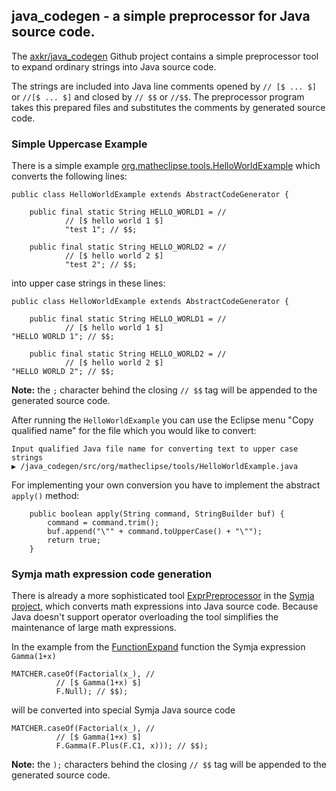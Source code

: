 ## java_codegen - a simple preprocessor for Java source code.

The [axkr/java_codegen](https://github.com/axkr/java_codegen) Github project contains a simple preprocessor tool to expand ordinary strings into Java source code.

The strings are included into Java line comments opened by `// [$ ... $]` or `//[$ ... $]` and closed by `// $$` or `//$$`. The preprocessor program takes this prepared files and substitutes the comments by generated source code. 

### Simple Uppercase Example

There is a simple example [org.matheclipse.tools.HelloWorldExample](https://github.com/axkr/java_codegen/blob/master/java_codegen/java_codegen/src/org/matheclipse/tools/HelloWorldExample.java) which converts the following lines:

```
public class HelloWorldExample extends AbstractCodeGenerator {

	public final static String HELLO_WORLD1 = //
			// [$ hello world 1 $]
			"test 1"; // $$;

	public final static String HELLO_WORLD2 = //
			// [$ hello world 2 $]
			"test 2"; // $$;
```

into upper case strings in these lines:

```
public class HelloWorldExample extends AbstractCodeGenerator {

	public final static String HELLO_WORLD1 = //
			// [$ hello world 1 $]
"HELLO WORLD 1"; // $$;

	public final static String HELLO_WORLD2 = //
			// [$ hello world 2 $]
"HELLO WORLD 2"; // $$;
```

**Note:** the `;` character behind the closing `// $$` tag will be appended to the generated source code.

After running the `HelloWorldExample` you can use the Eclipse menu "Copy qualified name" for the file which you would like to convert:

```
Input qualified Java file name for converting text to upper case strings
▶ /java_codegen/src/org/matheclipse/tools/HelloWorldExample.java
```

For implementing your own conversion you have to implement the abstract `apply()` method:

```
	public boolean apply(String command, StringBuilder buf) {
		command = command.trim();
		buf.append("\"" + command.toUpperCase() + "\"");
		return true;
	}
```
### Symja math expression code generation

There is already a more sophisticated tool [ExprPreprocessor](https://github.com/axkr/symja_android_library/blob/master/symja_android_library/tools/src/main/java/org/matheclipse/core/preprocessor/ExprPreprocessor.java) in the [Symja project](https://github.com/axkr/symja_android_library), which converts math expressions into Java source code.
Because Java doesn't support operator overloading the tool simplifies the maintenance of large math expressions.

In the example from the [FunctionExpand](https://github.com/axkr/symja_android_library/blob/master/symja_android_library/matheclipse-core/src/main/java/org/matheclipse/core/reflection/system/FunctionExpand.java) function the Symja expression `Gamma(1+x)` 

```
MATCHER.caseOf(Factorial(x_), //
          // [$ Gamma(1+x) $]
          F.Null); // $$);
```

will be converted into special Symja Java source code

```
MATCHER.caseOf(Factorial(x_), //
          // [$ Gamma(1+x) $]
          F.Gamma(F.Plus(F.C1, x))); // $$);
```

**Note:** the `);` characters behind the closing `// $$` tag will be appended to the generated source code.
